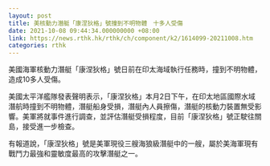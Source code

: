 ```yaml
---
layout: post
title: 美核動力潛艇「康涅狄格」號撞到不明物體　十多人受傷
date: 2021-10-08 09:44:34.000000000 +08:00
link: https://news.rthk.hk/rthk/ch/component/k2/1614099-20211008.htm
categories: rthk
---
```


美國海軍核動力潛艇「康涅狄格」號日前在印太海域執行任務時，撞到不明物體，造成10多人受傷。

美國太平洋艦隊發表聲明表示，「康涅狄格」本月2日下午，在印太地區國際水域潛航時撞到不明物體，潛艇船身受損，潛艇內人員擦傷，潛艇的核動力裝置無受影響。美軍將就事件進行調查，並評估潛艇受損程度，目前「康涅狄格」號正駛往關島，接受進一步檢查。

有報道說，「康涅狄格」號是美軍現役三艘海狼級潛艇中的一艘，屬於美海軍現有戰鬥力最強和靈敏度最高的攻擊潛艇之一。
